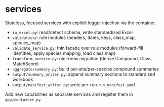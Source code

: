 # services

Stateless, focused services with explicit logger injection via the container.

- `io_excel.py`: read/detect schema, write standardized Excel
- `validation/`: rule modules (headers, dates, keys, class_map, species_map)
- `validate_service.py`: thin facade over rule modules (forward-fill identities, apply species mapping, load class map)
- `transform_service.py`: old->new migration (derive Compound, Class, MatchScore)
- `aggregate/summary.py`: build per-site/per-species compound summaries
- `output/summary_writer.py`: append summary sections to standardized workbook
- `output/manifest_writer.py`: write per-run `run_manifest.yaml`

Add new capabilities as separate services and register them in `app/container.py`.

